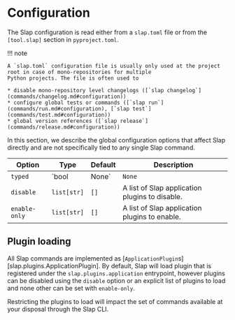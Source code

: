 # Configuration

The Slap configuration is read either from a `slap.toml` file or from the `[tool.slap]` section in `pyproject.toml`.

!!! note

    A `slap.toml` configuration file is usually only used at the project root in case of mono-repositories for multiple
    Python projects. The file is often used to
    
    * disable mono-repository level changelogs ([`slap changelog`](commands/changelog.md#configuration))
    * configure global tests or commands ([`slap run`](commands/run.md#configuration), [`slap test`](commands/test.md#configuration))
    * global version references ([`slap release`](commands/release.md#configuration))

In this section, we describe the global configuration options that affect Slap directly and are not specifically
tied to any single Slap command.

| Option | Type | Default | Description |
| ------ | ---- | ------- | ----------- |
| `typed` | `bool | None` | `None` | Whether the Python code uses type hints. If not set, Slap acts as if this is not known. |
| `disable` | `list[str]` | `[]` | A list of Slap application plugins to disable. |
| `enable-only` | `list[str]` | `[]` | A list of Slap application plugins to enable. |

## Plugin loading

All Slap commands are implemented as [`ApplicationPlugin`s][slap.plugins.ApplicationPlugin]. By default, Slap will load plugin
that is registered under the `slap.plugins.application` entrypoint, however plugins can be disabled using the `disable`
option or an explicit list of plugins to load and none other can be set with `enable-only`.

Restricting the plugins to load will impact the set of commands available at your disposal through the Slap CLI.
